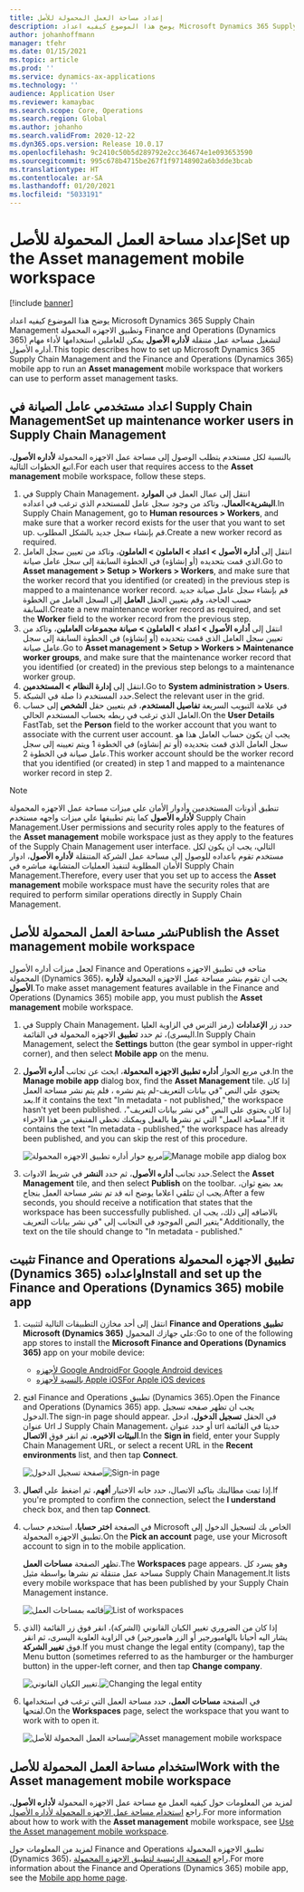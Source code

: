 ```yaml
---
title: إعداد مساحة العمل المحمولة للأصل
description: يوضح هذا الموضوع كيفيه اعداد Microsoft Dynamics 365 Supply Chain ManagementFinance and Operations وتطبيق الاجهزه المحمولة (Dynamics 365) لتشغيل مساحة عمل متنقلة لأداره الأصول يمكن للعاملين استخدامها لأداء مهام أداره الأصول.
author: johanhoffmann
manager: tfehr
ms.date: 01/15/2021
ms.topic: article
ms.prod: ''
ms.service: dynamics-ax-applications
ms.technology: ''
audience: Application User
ms.reviewer: kamaybac
ms.search.scope: Core, Operations
ms.search.region: Global
ms.author: johanho
ms.search.validFrom: 2020-12-22
ms.dyn365.ops.version: Release 10.0.17
ms.openlocfilehash: 9c2410c50b5d289792e2cc364674e1e093653590
ms.sourcegitcommit: 995c678b4715be267f1f97148902a6b3dde3bcab
ms.translationtype: HT
ms.contentlocale: ar-SA
ms.lasthandoff: 01/20/2021
ms.locfileid: "5033191"
---
```

# <a name="set-up-the-asset-management-mobile-workspace"></a><span data-ttu-id="f8588-103">إعداد مساحة العمل المحمولة للأصل</span><span class="sxs-lookup"><span data-stu-id="f8588-103">Set up the Asset management mobile workspace</span></span>

[!include [banner](../includes/banner.md)]

<span data-ttu-id="f8588-104">يوضح هذا الموضوع كيفيه اعداد Microsoft Dynamics 365 Supply Chain Management وتطبيق الاجهزه المحمولة Finance and Operations (Dynamics 365) لتشغيل مساحة عمل متنقلة **لأداره الأصول** يمكن للعاملين استخدامها لأداء مهام أداره الأصول.</span><span class="sxs-lookup"><span data-stu-id="f8588-104">This topic describes how to set up Microsoft Dynamics 365 Supply Chain Management and the Finance and Operations (Dynamics 365) mobile app to run an **Asset management** mobile workspace that workers can use to perform asset management tasks.</span></span>

## <a name="set-up-maintenance-worker-users-in-supply-chain-management"></a><span data-ttu-id="f8588-105">اعداد مستخدمي عامل الصيانة في Supply Chain Management</span><span class="sxs-lookup"><span data-stu-id="f8588-105">Set up maintenance worker users in Supply Chain Management</span></span>

<span data-ttu-id="f8588-106">بالنسبة لكل مستخدم يتطلب الوصول إلى مساحة عمل الاجهزه المحمولة **لأداره الأصول**، اتبع الخطوات التالية.</span><span class="sxs-lookup"><span data-stu-id="f8588-106">For each user that requires access to the **Asset management** mobile workspace, follow these steps.</span></span>

1. <span data-ttu-id="f8588-107">في Supply Chain Management، انتقل إلى عمال العمل في **الموارد البشرية\>العمال**، وتاكد من وجود سجل عامل للمستخدم الذي ترغب في اعداده.</span><span class="sxs-lookup"><span data-stu-id="f8588-107">In Supply Chain Management, go to **Human resources \> Workers**, and make sure that a worker record exists for the user that you want to set up.</span></span> <span data-ttu-id="f8588-108">قم بإنشاء سجل جديد بالشكل المطلوب.</span><span class="sxs-lookup"><span data-stu-id="f8588-108">Create a new worker record as required.</span></span>
1. <span data-ttu-id="f8588-109">انتقل إلى **أداره الأصول \> اعداد \> العاملون \> العاملون**، وتاكد من تعيين سجل العامل الذي قمت بتحديده (أو إنشاؤه) في الخطوة السابقة إلى سجل عامل صيانة.</span><span class="sxs-lookup"><span data-stu-id="f8588-109">Go to **Asset management \> Setup \> Workers \> Workers**, and make sure that the worker record that you identified (or created) in the previous step is mapped to a maintenance worker record.</span></span> <span data-ttu-id="f8588-110">قم بإنشاء سجل عامل صيانة جديد حسب الحاجة، وقم بتعيين الحقل **العامل** إلى السجل العامل من الخطوة السابقة.</span><span class="sxs-lookup"><span data-stu-id="f8588-110">Create a new maintenance worker record as required, and set the **Worker** field to the worker record from the previous step.</span></span>
1. <span data-ttu-id="f8588-111">انتقل إلى **أداره الأصول \> اعداد \> العاملون \> صيانة مجموعات العاملين**، وتاكد من تعيين سجل العامل الذي قمت بتحديده (أو إنشاؤه) في الخطوة السابقة إلى سجل عامل صيانة.</span><span class="sxs-lookup"><span data-stu-id="f8588-111">Go to **Asset management \> Setup \> Workers \> Maintenance worker groups**, and make sure that the maintenance worker record that you identified (or created) in the previous step belongs to a maintenance worker group.</span></span>
1. <span data-ttu-id="f8588-112">انتقل إلى **إدارة النظام \> المستخدمين**.</span><span class="sxs-lookup"><span data-stu-id="f8588-112">Go to **System administration \> Users**.</span></span>
1. <span data-ttu-id="f8588-113">حدد المستخدم ذا صلة في الشبكة.</span><span class="sxs-lookup"><span data-stu-id="f8588-113">Select the relevant user in the grid.</span></span>
1. <span data-ttu-id="f8588-114">في علامة التبويب السريعة **تفاصيل المستخدم**، قم بتعيين حقل **الشخص** إلى حساب العامل الذي ترغب في ربطه بحساب المستخدم الحالي.</span><span class="sxs-lookup"><span data-stu-id="f8588-114">On the **User Details** FastTab, set the **Person** field to the worker account that you want to associate with the current user account.</span></span> <span data-ttu-id="f8588-115">يجب ان يكون حساب العامل هذا هو سجل العامل الذي قمت بتحديده (أو تم إنشاؤه) في الخطوة 1 ويتم تعيينه إلى سجل عامل صيانة في الخطوة 2.</span><span class="sxs-lookup"><span data-stu-id="f8588-115">This worker account should be the worker record that you identified (or created) in step 1 and mapped to a maintenance worker record in step 2.</span></span>

> [!NOTE]
> <span data-ttu-id="f8588-116">تنطبق أذونات المستخدمين وأدوار الأمان علي ميزات مساحة عمل الاجهزه المحمولة **لأداره الأصول** كما يتم تطبيقها علي ميزات واجهه مستخدم Supply Chain Management.</span><span class="sxs-lookup"><span data-stu-id="f8588-116">User permissions and security roles apply to the features of the **Asset management** mobile workspace just as they apply to the features of the Supply Chain Management user interface.</span></span> <span data-ttu-id="f8588-117">التالي، يجب ان يكون لكل مستخدم تقوم باعداده للوصول إلى مساحة عمل الشركة المتنقلة **لأداره الأصول**، ادوار الأمان المطلوبة لتنفيذ العمليات المتشابهة مباشره في Supply Chain Management.</span><span class="sxs-lookup"><span data-stu-id="f8588-117">Therefore, every user that you set up to access the **Asset management** mobile workspace must have the security roles that are required to perform similar operations directly in Supply Chain Management.</span></span>

## <a name="publish-the-asset-management-mobile-workspace"></a><span data-ttu-id="f8588-118">نشر مساحة العمل المحمولة للأصل</span><span class="sxs-lookup"><span data-stu-id="f8588-118">Publish the Asset management mobile workspace</span></span>

<span data-ttu-id="f8588-119">لجعل ميزات أداره الأصول Finance and Operations متاحه في تطبيق الاجهزه المحمولة (Dynamics 365)، يجب ان تقوم بنشر مساحة عمل الاجهزه المحمولة **لأداره الأصول**.</span><span class="sxs-lookup"><span data-stu-id="f8588-119">To make asset management features available in the Finance and Operations (Dynamics 365) mobile app, you must publish the **Asset management** mobile workspace.</span></span>

1. <span data-ttu-id="f8588-120">في Supply Chain Management، حدد زر **الإعدادات** (رمز الترس في الزاوية العليا اليسرى)، ثم حدد **تطبيق** الاجهزه المحمولة في القائمة.</span><span class="sxs-lookup"><span data-stu-id="f8588-120">In Supply Chain Management, select the **Settings** button (the gear symbol in upper-right corner), and then select **Mobile app** on the menu.</span></span>
1. <span data-ttu-id="f8588-121">في مربع الحوار **أداره تطبيق الاجهزه المحمولة**، ابحث عن تجانب **أداره الأصول**.</span><span class="sxs-lookup"><span data-stu-id="f8588-121">In the **Manage mobile app** dialog box, find the **Asset Management** tile.</span></span> <span data-ttu-id="f8588-122">إذا كان يحتوي علي النص "في بيانات التعريف-لم يتم نشره ، فلم يتم نشر مساحة العمل بعد.</span><span class="sxs-lookup"><span data-stu-id="f8588-122">If it contains the text "In metadata - not published," the workspace hasn't yet been published.</span></span> <span data-ttu-id="f8588-123">إذا كان يحتوي علي النص "في نشر بيانات التعريف"، "مساحة العمل" التي تم نشرها بالفعل ويمكنك تخطي المتبقي من هذا الاجراء.</span><span class="sxs-lookup"><span data-stu-id="f8588-123">If it contains the text "In metadata - published," the workspace has already been published, and you can skip the rest of this procedure.</span></span>

    <span data-ttu-id="f8588-124">![مربع حوار أداره تطبيق الاجهزه المحمولة](media/mobile-workspaces.png "مربع حوار أداره تطبيق الاجهزه المحمولة")</span><span class="sxs-lookup"><span data-stu-id="f8588-124">![Manage mobile app dialog box](media/mobile-workspaces.png "Manage mobile app dialog box")</span></span>

1. <span data-ttu-id="f8588-125">حدد تجانب **أداره الأصول**، ثم حدد **النشر** في شريط الادوات.</span><span class="sxs-lookup"><span data-stu-id="f8588-125">Select the **Asset Management** tile, and then select **Publish** on the toolbar.</span></span> <span data-ttu-id="f8588-126">بعد بضع ثوان، يجب ان تتلقي اعلاما يوضح انه قد تم نشر مساحة العمل بنجاح.</span><span class="sxs-lookup"><span data-stu-id="f8588-126">After a few seconds, you should receive a notification that states that the workspace has been successfully published.</span></span> <span data-ttu-id="f8588-127">بالاضافه إلى ذلك، يجب ان يتغير النص الموجود في التجانب إلى "في نشر بيانات التعريف".</span><span class="sxs-lookup"><span data-stu-id="f8588-127">Additionally, the text on the tile should change to "In metadata - published."</span></span>

## <a name="install-and-set-up-the-finance-and-operations-dynamics-365-mobile-app"></a><span data-ttu-id="f8588-128">تثبيت Finance and Operations تطبيق الاجهزه المحمولة (Dynamics 365) واعداده</span><span class="sxs-lookup"><span data-stu-id="f8588-128">Install and set up the Finance and Operations (Dynamics 365) mobile app</span></span>

1. <span data-ttu-id="f8588-129">انتقل إلى أحد مخازن التطبيقات التالية لتثبيت **Finance and Operations تطبيق Microsoft (Dynamics 365)** علي جهازك المحمول:</span><span class="sxs-lookup"><span data-stu-id="f8588-129">Go to one of the following app stores to install the **Microsoft Finance and Operations (Dynamics 365)** app on your mobile device:</span></span>

    - [<span data-ttu-id="f8588-130">لأجهزه Google Android</span><span class="sxs-lookup"><span data-stu-id="f8588-130">For Google Android devices</span></span>](https://go.microsoft.com/fwlink/?linkid=850662)
    - [<span data-ttu-id="f8588-131">بالنسبة لأجهزه Apple iOS</span><span class="sxs-lookup"><span data-stu-id="f8588-131">For Apple iOS devices</span></span>](https://go.microsoft.com/fwlink/?linkid=850663)

1. <span data-ttu-id="f8588-132">افتح Finance and Operations تطبيق (Dynamics 365).</span><span class="sxs-lookup"><span data-stu-id="f8588-132">Open the Finance and Operations (Dynamics 365) app.</span></span> <span data-ttu-id="f8588-133">يجب ان تظهر صفحه تسجيل الدخول.</span><span class="sxs-lookup"><span data-stu-id="f8588-133">The sign-in page should appear.</span></span> <span data-ttu-id="f8588-134">في الحقل **تسجيل الدخول**، ادخل عنوان Url لـ Supply Chain Management، أو حدد عنوان url حديثا في القائمة **البيئات الاخيره**، ثم انقر فوق **الاتصال**.</span><span class="sxs-lookup"><span data-stu-id="f8588-134">In the **Sign in** field, enter your Supply Chain Management URL, or select a recent URL in the **Recent environments** list, and then tap **Connect**.</span></span>

    <span data-ttu-id="f8588-135">![صفحة تسجيل الدخول](media/mobile-app-sign-in.png "صفحة تسجيل الدخول")</span><span class="sxs-lookup"><span data-stu-id="f8588-135">![Sign-in page](media/mobile-app-sign-in.png "Sign-in page")</span></span>

1. <span data-ttu-id="f8588-136">إذا تمت مطالبتك بتاكيد الاتصال، حدد خانه الاختيار **أفهم**، ثم اضغط علي **اتصال**.</span><span class="sxs-lookup"><span data-stu-id="f8588-136">If you're prompted to confirm the connection, select the **I understand** check box, and then tap **Connect**.</span></span>
1. <span data-ttu-id="f8588-137">في الصفحة **اختر حسابا**، استخدم حساب Microsoft الخاص بك لتسجيل الدخول إلى تطبيق الاجهزه المحمولة.</span><span class="sxs-lookup"><span data-stu-id="f8588-137">On the **Pick an account** page, use your Microsoft account to sign in to the mobile application.</span></span>

    <span data-ttu-id="f8588-138">تظهر الصفحة **مساحات العمل‬**.</span><span class="sxs-lookup"><span data-stu-id="f8588-138">The **Workspaces** page appears.</span></span> <span data-ttu-id="f8588-139">وهو يسرد كل مساحة عمل متنقلة تم نشرها بواسطة مثيل Supply Chain Management.</span><span class="sxs-lookup"><span data-stu-id="f8588-139">It lists every mobile workspace that has been published by your Supply Chain Management instance.</span></span>

    <span data-ttu-id="f8588-140">![قائمه بمساحات العمل](media/mobile-app-workspaces.png "قائمه بمساحات العمل")</span><span class="sxs-lookup"><span data-stu-id="f8588-140">![List of workspaces](media/mobile-app-workspaces.png "List of workspaces")</span></span>

1. <span data-ttu-id="f8588-141">إذا كان من الضروري تغيير الكيان القانوني (الشركة)، انقر فوق زر القائمة (الذي يشار اليه أحيانا بالهامبورجير أو الزر هامبورجير) في الزاوية العلوية اليسرى، ثم انقر فوق **تغيير الشركة**.</span><span class="sxs-lookup"><span data-stu-id="f8588-141">If you must change the legal entity (company), tap the Menu button (sometimes referred to as the hamburger or the hamburger button) in the upper-left corner, and then tap **Change company**.</span></span>

    <span data-ttu-id="f8588-142">![تغيير الكيان القانوني.](media/mobile-app-change-comp.png "تغيير الكيان القانوني.")</span><span class="sxs-lookup"><span data-stu-id="f8588-142">![Changing the legal entity](media/mobile-app-change-comp.png "Changing the legal entity")</span></span>

1. <span data-ttu-id="f8588-143">في الصفحة **مساحات العمل**، حدد مساحة العمل التي ترغب في استخدامها لفتحها.</span><span class="sxs-lookup"><span data-stu-id="f8588-143">On the **Workspaces** page, select the workspace that you want to work with to open it.</span></span>

    <span data-ttu-id="f8588-144">![مساحة العمل المحمولة للأصل](media/mobile-app-asset-workspace.png "مساحة العمل المحمولة للأصل")</span><span class="sxs-lookup"><span data-stu-id="f8588-144">![Asset management mobile workspace](media/mobile-app-asset-workspace.png "Asset management mobile workspace")</span></span>

## <a name="work-with-the-asset-management-mobile-workspace"></a><span data-ttu-id="f8588-145">استخدام مساحة العمل المحمولة للأصل</span><span class="sxs-lookup"><span data-stu-id="f8588-145">Work with the Asset management mobile workspace</span></span>

<span data-ttu-id="f8588-146">لمزيد من المعلومات حول كيفيه العمل مع مساحة عمل الاجهزه المحمولة **لأداره الأصول**، راجع [استخدام مساحة عمل الاجهزه المحمولة لأداره الأصول](asset-management-mobile-workspace.md).</span><span class="sxs-lookup"><span data-stu-id="f8588-146">For more information about how to work with the **Asset management** mobile workspace, see [Use the Asset management mobile workspace](asset-management-mobile-workspace.md).</span></span>

<span data-ttu-id="f8588-147">لمزيد من المعلومات حول Finance and Operations تطبيق الاجهزه المحمولة (Dynamics 365)، راجع [الصفحة الرئيسية لتطبيق الاجهزه المحمولة](../../fin-ops-core/dev-itpro/mobile-apps/Mobile-app-home-page.md).</span><span class="sxs-lookup"><span data-stu-id="f8588-147">For more information about the Finance and Operations (Dynamics 365) mobile app, see the [Mobile app home page](../../fin-ops-core/dev-itpro/mobile-apps/Mobile-app-home-page.md).</span></span>
